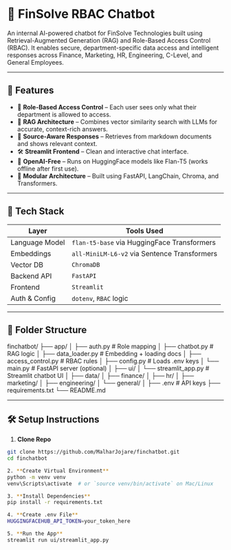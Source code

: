 # 🧠 FinSolve RBAC Chatbot

An internal AI-powered chatbot for FinSolve Technologies built using Retrieval-Augmented Generation (RAG) and Role-Based Access Control (RBAC). It enables secure, department-specific data access and intelligent responses across Finance, Marketing, HR, Engineering, C-Level, and General Employees.

---

## 🚀 Features

- 🔐 **Role-Based Access Control** – Each user sees only what their department is allowed to access.
- 🤖 **RAG Architecture** – Combines vector similarity search with LLMs for accurate, context-rich answers.
- 🧾 **Source-Aware Responses** – Retrieves from markdown documents and shows relevant context.
- 🛠️ **Streamlit Frontend** – Clean and interactive chat interface.
- 🧠 **OpenAI-Free** – Runs on HuggingFace models like Flan-T5 (works offline after first use).
- 🧩 **Modular Architecture** – Built using FastAPI, LangChain, Chroma, and Transformers.

---

## 🧰 Tech Stack

| Layer        | Tools Used                          |
|--------------|-------------------------------------|
| Language Model | `flan-t5-base` via HuggingFace Transformers |
| Embeddings   | `all-MiniLM-L6-v2` via Sentence Transformers |
| Vector DB    | `ChromaDB`                          |
| Backend API  | `FastAPI`                           |
| Frontend     | `Streamlit`                         |
| Auth & Config| `dotenv`, `RBAC` logic              |

---

## 📁 Folder Structure

finchatbot/
├── app/
│ ├── auth.py # Role mapping
│ ├── chatbot.py # RAG logic
│ ├── data_loader.py # Embedding + loading docs
│ ├── access_control.py # RBAC rules
│ ├── config.py # Loads .env keys
│ └── main.py # FastAPI server (optional)
│
├── ui/
│ └── streamlit_app.py # Streamlit chatbot UI
│
├── data/
│ ├── finance/
│ ├── hr/
│ ├── marketing/
│ ├── engineering/
│ └── general/
│
├── .env # API keys
├── requirements.txt
└── README.md


---

## 🛠️ Setup Instructions

1. **Clone Repo**
```bash
git clone https://github.com/MalharJojare/finchatbot.git
cd finchatbot

2. **Create Virtual Environment**
python -m venv venv
venv\Scripts\activate  # or `source venv/bin/activate` on Mac/Linux

3. **Install Dependencies**
pip install -r requirements.txt

4. **Create .env File**
HUGGINGFACEHUB_API_TOKEN=your_token_here

5. **Run the App**
streamlit run ui/streamlit_app.py
